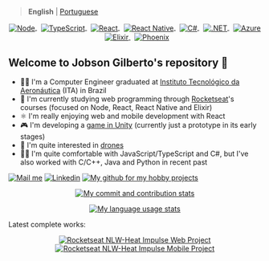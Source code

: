 > **English** | [Portuguese](readme_pt-br.md)

<p align="center">
  <a href="https://nodejs.org/en/about/" >
    <img alt="Node" align="center" src="https://badgen.net/badge/icon/NodeJS?label" />
  </a>
  &nbsp;
  <a href="https://www.typescriptlang.org/" >
    <img alt="TypeScript" align="center" src="https://badgen.net/badge/icon/TypeScript?label" />
  </a>
  &nbsp;
  <a href="https://reactjs.org/" >
    <img alt="React" align="center" src="https://badgen.net/badge/icon/React?label" />
  </a>
  &nbsp;
  <a href="https://reactnative.dev/" >
    <img alt="React Native" align="center" src="https://badgen.net/badge/icon/React%20Native?label" />
  </a>
  &nbsp;
  <a href="https://docs.microsoft.com/en-us/dotnet/csharp/tour-of-csharp/" >
    <img alt="C#" align="center" src="https://badgen.net/badge/icon/C%23?label" />
  </a>
  &nbsp;
  <a href="https://docs.microsoft.com/en-us/dotnet/core/introduction" >
    <img alt=".NET" align="center" src="https://badgen.net/badge/icon/.NET?label" />
  </a>
  &nbsp;
  <a href="https://azure.microsoft.com/en-us/overview/" >
    <img alt="Azure" align="center" src="https://badgen.net/badge/icon/Azure?label" />
  </a>
  &nbsp;
  <a href="https://elixir-lang.org/" >
    <img alt="Elixir" align="center" src="https://badgen.net/badge/icon/Elixir?label" />
  </a>
  &nbsp;
  <a href="https://www.phoenixframework.org/" >
    <img alt="Phoenix" align="center" src="https://badgen.net/badge/icon/Phoenix?label" />
  </a>
</p>

## Welcome to Jobson Gilberto's repository :wave:

- 👨‍🎓 I'm a Computer Engineer graduated at [Instituto Tecnológico da Aeronáutica](http://www.ita.br/info) (ITA) in Brazil
- 📖 I'm currently studying web programming through [Rocketseat](https://github.com/rocketseat)'s courses (focused on Node, React, React Native and Elixir)
- ⚛️ I'm really enjoying web and mobile development with React
- 🎮 I'm developing a [game in Unity](https://drive.google.com/file/d/1zDNsz3sbpgc8gMA-4fVcapEDJRo-nX2c/view?usp=sharing) (currently just a prototype in its early stages)
- 🚁 I'm quite interested in [drones](https://drive.google.com/drive/folders/1b-6wMTxkqEFtZtCl6fXuTF4fApdZwpdK?usp=sharing)
- 👷‍♂️ I'm quite comfortable with JavaScript/TypeScript and C#, but I've also worked with C/C++, Java and Python in recent past

[![Mail me](https://img.shields.io/badge/-Gmail-060606?style=flat&labelColor=0D0D0D&logo=gmail&Color=white)](mailto:jobsonita@gmail.com)&nbsp;[![Linkedin](https://img.shields.io/badge/-LinkedIn-060606?style=flat&labelColor=0D0D0D&logo=Linkedin&Color=white)](https://www.linkedin.com/in/jobson-gilberto/)&nbsp;[![My github for my hobby projects](https://img.shields.io/badge/-My%204fun%20GitHub-060606?style=flat&labelColor=0D0D0D&logo=Github&Color=white)](https://github.com/blowita)

<p align="center">
  <a href="#">
    <img alt="My commit and contribution stats" src="https://github-readme-stats.vercel.app/api?username=jobsonita&show_icons=true&include_all_commits=true&hide=issues&disable_animations=true&theme=tokyonight" />
  </a>
</p>

<p align="center">
  <a href="#">
    <img alt="My language usage stats" src="https://github-readme-stats.vercel.app/api/top-langs/?username=jobsonita&layout=compact&theme=tokyonight" />
  </a>
</p>

Latest complete works:
<p align="center">
  <a href="https://github.com/jobsonita/rocketseat-nlw-heat-impulse-web">
    <img alt="Rocketseat NLW-Heat Impulse Web Project" align="center" src="https://github-readme-stats.vercel.app/api/pin/?username=jobsonita&repo=rocketseat-nlw-heat-impulse-web&theme=tokyonight" />
  </a>
  <a href="https://github.com/jobsonita/rocketseat-nlw-heat-impulse-mobile">
    <img alt="Rocketseat NLW-Heat Impulse Mobile Project" align="center" src="https://github-readme-stats.vercel.app/api/pin/?username=jobsonita&repo=rocketseat-nlw-heat-impulse-mobile&theme=tokyonight" />
  </a>
</p>
